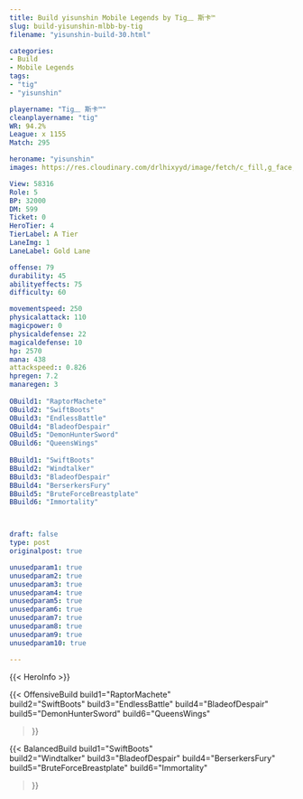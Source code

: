 ```yaml
---
title: Build yisunshin Mobile Legends by Tig﹏ 斯卡™
slug: build-yisunshin-mlbb-by-tig
filename: "yisunshin-build-30.html"

categories: 
- Build 
- Mobile Legends
tags: 
- "tig"
- "yisunshin"

playername: "Tig﹏ 斯卡™"
cleanplayername: "tig"
WR: 94.2%
League: x 1155
Match: 295 

heroname: "yisunshin"
images: https://res.cloudinary.com/drlhixyyd/image/fetch/c_fill,g_face,f_auto/https://cdn2-build.mobagenie.my.id/p/images/banner/full/yisunshin.jpg

View: 58316 
Role: 5 
BP: 32000
DM: 599 
Ticket: 0 
HeroTier: 4 
TierLabel: A Tier 
LaneImg: 1
LaneLabel: Gold Lane

offense: 79 
durability: 45 
abilityeffects: 75 
difficulty: 60 

movementspeed: 250
physicalattack: 110
magicpower: 0
physicaldefense: 22
magicaldefense: 10
hp: 2570
mana: 438
attackspeed:: 0.826
hpregen: 7.2
manaregen: 3
 
OBuild1: "RaptorMachete"  
OBuild2: "SwiftBoots" 
OBuild3: "EndlessBattle" 
OBuild4: "BladeofDespair" 
OBuild5: "DemonHunterSword" 
OBuild6: "QueensWings" 
 
BBuild1: "SwiftBoots"  
BBuild2: "Windtalker" 
BBuild3: "BladeofDespair" 
BBuild4: "BerserkersFury" 
BBuild5: "BruteForceBreastplate" 
BBuild6: "Immortality"



draft: false
type: post
originalpost: true

unusedparam1: true
unusedparam2: true
unusedparam3: true
unusedparam4: true
unusedparam5: true
unusedparam6: true
unusedparam7: true
unusedparam8: true
unusedparam9: true
unusedparam10: true

---
```


{{< HeroInfo >}} 

{{< OffensiveBuild 
build1="RaptorMachete"  
build2="SwiftBoots" 
build3="EndlessBattle" 
build4="BladeofDespair" 
build5="DemonHunterSword" 
build6="QueensWings" 
 >}} 

{{< BalancedBuild 
build1="SwiftBoots"  
build2="Windtalker" 
build3="BladeofDespair" 
build4="BerserkersFury" 
build5="BruteForceBreastplate" 
build6="Immortality" 
 >}}

